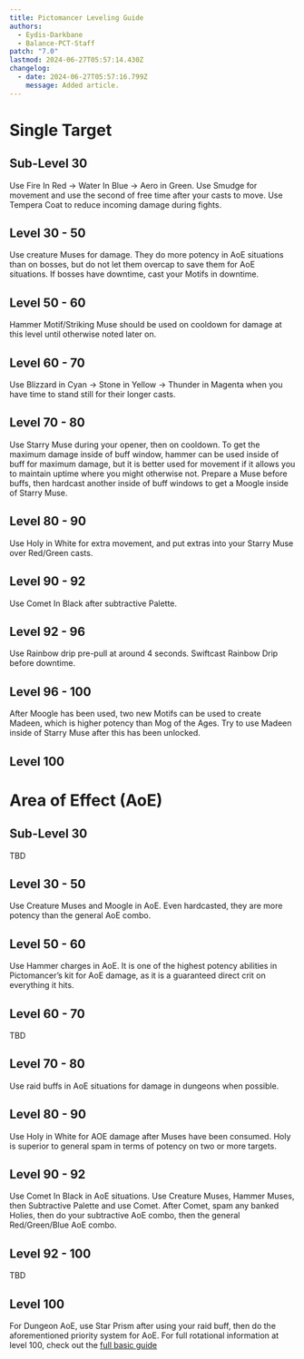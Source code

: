 ```yaml
---
title: Pictomancer Leveling Guide
authors:
  - Eydis-Darkbane
  - Balance-PCT-Staff
patch: "7.0"
lastmod: 2024-06-27T05:57:14.430Z
changelog:
  - date: 2024-06-27T05:57:16.799Z
    message: Added article.
---
```

# Single Target

## Sub-Level 30

Use Fire In Red -> Water In Blue -> Aero in Green. Use Smudge for movement and use the second of free time after your casts to move. Use Tempera Coat to reduce incoming damage during fights. 

## Level 30 - 50

Use creature Muses for damage. They do more potency in AoE situations than on bosses, but do not let them overcap to save them for AoE situations. If bosses have downtime, cast your Motifs in downtime. 

## Level 50 - 60

Hammer Motif/Striking Muse should be used on cooldown for damage at this level until otherwise noted later on.

## Level 60 - 70

Use Blizzard in Cyan -> Stone in Yellow -> Thunder in Magenta when you have time to stand still for their longer casts. 

## Level 70 - 80

Use Starry Muse during your opener, then on cooldown. To get the maximum damage inside of buff window, hammer can be used inside of buff for maximum damage, but it is better used for movement if it allows you to maintain uptime where you might otherwise not. Prepare a Muse before buffs, then hardcast another inside of buff windows to get a Moogle inside of Starry Muse. 

## Level 80 - 90

Use Holy in White for extra movement, and put extras into your Starry Muse over Red/Green casts. 

## Level 90 - 92

Use Comet In Black after subtractive Palette. 

## Level 92 - 96

Use Rainbow drip pre-pull at around 4 seconds. Swiftcast Rainbow Drip before downtime. 

## Level 96 - 100

After Moogle has been used, two new Motifs can be used to create Madeen, which is higher potency than Mog of the Ages. Try to use Madeen inside of Starry Muse after this has been unlocked.

## Level 100

# Area of Effect (AoE)

## Sub-Level 30

TBD

## Level 30 - 50

Use Creature Muses and Moogle in AoE. Even hardcasted, they are more potency than the general AoE combo.

## Level 50 - 60

Use Hammer charges in AoE. It is one of the highest potency abilities in Pictomancer’s kit for AoE damage, as it is a guaranteed direct crit on everything it hits. 

## Level 60 - 70

TBD

## Level 70 - 80

Use raid buffs in AoE situations for damage in dungeons when possible.

## Level 80 - 90

Use Holy in White for AOE damage after Muses have been consumed. Holy is superior to general spam in terms of potency on two or more targets.

## Level 90 - 92

Use Comet In Black in AoE situations. Use Creature Muses, Hammer Muses, then Subtractive Palette and use Comet. After Comet, spam any banked Holies, then do your subtractive AoE combo, then the general Red/Green/Blue AoE combo. 

## Level 92 - 100

TBD

## Level 100

For Dungeon AoE, use Star Prism after using your raid buff, then do the aforementioned priority system for AoE. For full rotational information at level 100, check out the [full basic guide](https://www.thebalanceffxiv.com/jobs/casters/pictomancer/basic-guide/)